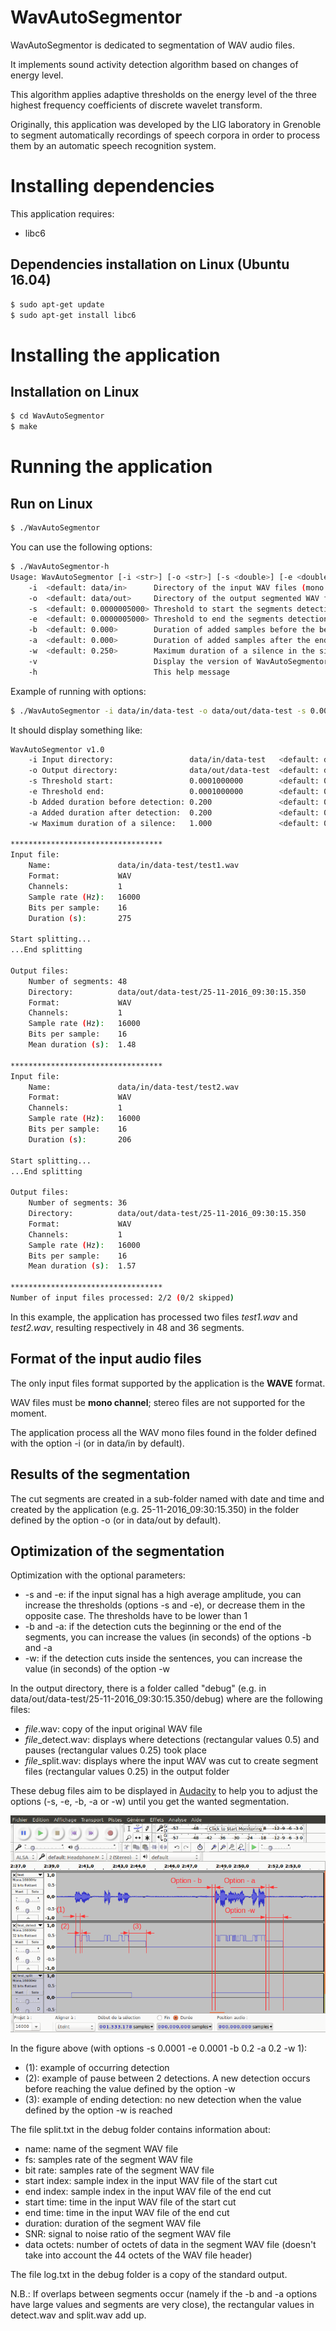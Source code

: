 WavAutoSegmentor
================
WavAutoSegmentor is dedicated to segmentation of WAV audio files.  

It implements sound activity detection algorithm based on changes of energy level.  

This algorithm applies adaptive thresholds on the energy level of the three highest frequency coefficients of discrete wavelet transform.

Originally, this application was developed by the LIG laboratory in Grenoble to segment automatically recordings of speech corpora in order to process them by an automatic speech recognition system.

# Installing dependencies

This application requires:
* libc6

Dependencies installation on Linux (Ubuntu 16.04)
---------------------

```bash
$ sudo apt-get update
$ sudo apt-get install libc6
```

# Installing the application 

Installation on Linux
---------------------

```bash
$ cd WavAutoSegmentor
$ make
```

# Running the application

Run on Linux
---------------------

```bash
$ ./WavAutoSegmentor
```

You can use the following options:

```bash
$ ./WavAutoSegmentor-h
Usage: WavAutoSegmentor [-i <str>] [-o <str>] [-s <double>] [-e <double>] [-b <double>] [-a <double>] [-p <double>]
	-i	<default: data/in>	    Directory of the input WAV files (mono channel)
	-o	<default: data/out>	    Directory of the output segmented WAV files
	-s	<default: 0.0000005000>	Threshold to start the segments detection
	-e	<default: 0.0000005000>	Threshold to end the segments detection
	-b	<default: 0.000>	    Duration of added samples before the beginning of the detection (seconds)
	-a	<default: 0.000>	    Duration of added samples after the end of the detection (seconds)
	-w	<default: 0.250>	    Maximum duration of a silence in the signal, at which point detection stops (seconds)
	-v				            Display the version of WavAutoSegmentor
	-h				            This help message
```

Example of running with options:
```bash
$ ./WavAutoSegmentor -i data/in/data-test -o data/out/data-test -s 0.0001 -e 0.0001 -b 0.2 -a 0.2 -w 1
```

It should display something like:

```bash
WavAutoSegmentor v1.0
	-i Input directory:                 data/in/data-test   <default: data/in>
	-o Output directory:                data/out/data-test  <default: data/out>
	-s Threshold start:                 0.0001000000        <default: 0.0000005000>
	-e Threshold end:                   0.0001000000        <default: 0.0000005000>
	-b Added duration before detection: 0.200               <default: 0.000>
	-a Added duration after detection:  0.200               <default: 0.000>
	-w Maximum duration of a silence:   1.000               <default: 0.250>

**********************************
Input file:
	Name:               data/in/data-test/test1.wav
	Format:             WAV
	Channels:           1
	Sample rate (Hz):   16000
	Bits per sample:    16
	Duration (s):       275

Start splitting...
...End splitting

Output files:
	Number of segments:	48
	Directory:          data/out/data-test/25-11-2016_09:30:15.350
	Format:             WAV
	Channels:           1
	Sample rate (Hz):   16000
	Bits per sample:    16
	Mean duration (s):  1.48

**********************************
Input file:
	Name:               data/in/data-test/test2.wav
	Format:             WAV
	Channels:           1
	Sample rate (Hz):   16000
	Bits per sample:    16
	Duration (s):       206

Start splitting...
...End splitting

Output files:
	Number of segments:	36
	Directory:          data/out/data-test/25-11-2016_09:30:15.350
	Format:             WAV
	Channels:           1
	Sample rate (Hz):   16000
	Bits per sample:    16
	Mean duration (s):  1.57

**********************************
Number of input files processed: 2/2 (0/2 skipped)

```

In this example, the application has processed two files _test1.wav_ and _test2.wav_, resulting respectively in 48 and 36 segments.

Format of the input audio files
---------------------
The only input files format supported by the application is the **WAVE** format.  

WAV files must be **mono channel**; stereo files are not supported for the moment.  

The application process all the WAV mono files found in the folder defined with the option -i (or in data/in by default).

Results of the segmentation
---------------------
The cut segments are created in a sub-folder named with date and time and created by the application (e.g. 25-11-2016_09:30:15.350) in the folder defined by the option -o (or in data/out by default).

Optimization of the segmentation
---------------------

Optimization with the optional parameters:
* -s and -e: if the input signal has a high average amplitude, you can increase the thresholds (options -s and -e), or decrease them in the opposite case. The thresholds have to be lower than 1  
* -b and -a: if the detection cuts the beginning or the end of the segments, you can increase the values (in seconds) of the options -b and -a  
* -w: if the detection cuts inside the sentences, you can increase the value (in seconds) of the option -w  

In the output directory, there is a folder called "debug" (e.g. in data/out/data-test/25-11-2016_09:30:15.350/debug) where are the following files:
* *file*.wav: copy of the input original WAV file
* *file*_detect.wav: displays where detections (rectangular values 0.5) and pauses (rectangular values 0.25) took place
* *file*_split.wav: displays where the input WAV was cut to create segment files (rectangular values 0.25) in the output folder  

These debug files aim to be displayed in [Audacity](http://audacity.fr/) to help you to adjust the options (-s, -e, -b, -a or -w) until you get the wanted segmentation.

![Alt text](./doc/audacity.png?raw=true)

In the figure above (with options -s 0.0001 -e 0.0001 -b 0.2 -a 0.2 -w 1):
* (1): example of occurring detection
* (2): example of pause between 2 detections. A new detection occurs before reaching the value defined by the option -w
* (3): example of ending detection: no new detection when the value defined by the option -w is reached

The file split.txt in the debug folder contains information about:
* name: name of the segment WAV file
* fs: samples rate of the segment WAV file
* bit rate: samples rate of the segment WAV file
* start index: sample index in the input WAV file of the start cut
* end index: sample index in the input WAV file of the end cut
* start time: time in the input WAV file of the start cut
* end time: time in the input WAV file of the end cut
* duration: duration of the segment WAV file
* SNR: signal to noise ratio of the segment WAV file
* data octets: number of octets of data in the segment WAV file (doesn't take into account the 44 octets of the WAV file header)

The file log.txt in the debug folder is a copy of the standard output.

N.B.: If overlaps between segments occur (namely if the -b and -a options have large values and segments are very close), the rectangular values in detect.wav and split.wav add up.



